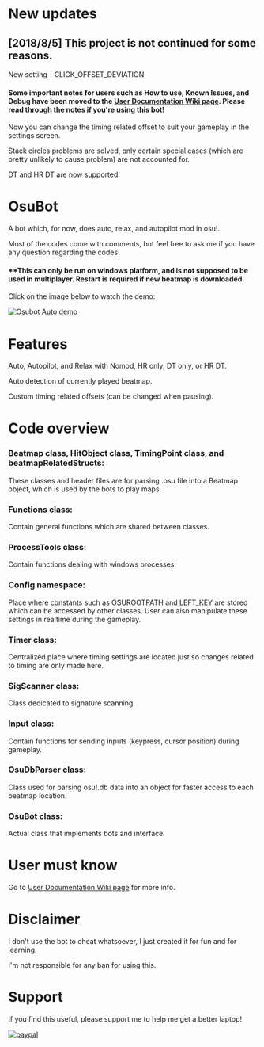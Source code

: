 # New updates
## [2018/8/5] This project is not continued for some reasons.

New setting - CLICK_OFFSET_DEVIATION

#### Some important notes for users such as How to use, Known Issues, and Debug have been moved to the [User Documentation Wiki page](https://github.com/CookieHoodie/OsuBot/wiki/User-Documentation). Please read through the notes if you're using this bot!

Now you can change the timing related offset to suit your gameplay in the settings screen.

Stack circles problems are solved, only certain special cases (which are pretty unlikely to cause problem) are not accounted for.

DT and HR DT are now supported!


# OsuBot
A bot which, for now, does auto, relax, and autopilot mod in osu!. 

Most of the codes come with comments, but feel free to ask me if you have any question regarding the codes!

#### **This can only be run on windows platform, and is not supposed to be used in multiplayer. Restart is required if new beatmap is downloaded. 

Click on the image below to watch the demo: 

[![Osubot Auto demo](http://img.youtube.com/vi/fZAvsehGjHM/0.jpg)](http://www.youtube.com/watch?v=fZAvsehGjHM "OsuBot (CH) Auto mod demo")

# Features
Auto, Autopilot, and Relax with Nomod, HR only, DT only, or HR DT.

Auto detection of currently played beatmap.

Custom timing related offsets (can be changed when pausing).


# Code overview
### Beatmap class, HitObject class, TimingPoint class, and beatmapRelatedStructs:
These classes and header files are for parsing .osu file into a Beatmap object, which is used by the bots to play maps.

### Functions class:
Contain general functions which are shared between classes.

### ProcessTools class:
Contain functions dealing with windows processes.

### Config namespace:
Place where constants such as OSUROOTPATH and LEFT_KEY are stored which can be accessed by other classes. User can also manipulate these settings in realtime during the gameplay.

### Timer class:
Centralized place where timing settings are located just so changes related to timing are only made here.

### SigScanner class:
Class dedicated to signature scanning.

### Input class:
Contain functions for sending inputs (keypress, cursor position) during gameplay.

### OsuDbParser class:
Class used for parsing osu!.db data into an object for faster access to each beatmap location.

### OsuBot class:
Actual class that implements bots and interface.


# User must know
Go to [User Documentation Wiki page](https://github.com/CookieHoodie/OsuBot/wiki/User-Documentation) for more info.


# Disclaimer
I don't use the bot to cheat whatsoever, I just created it for fun and for learning.

I'm not responsible for any ban for using this.


# Support
If you find this useful, please support me to help me get a better laptop!

[![paypal](https://www.paypalobjects.com/en_US/i/btn/btn_donateCC_LG.gif)](https://paypal.me/CookieHoodie/0USD)
